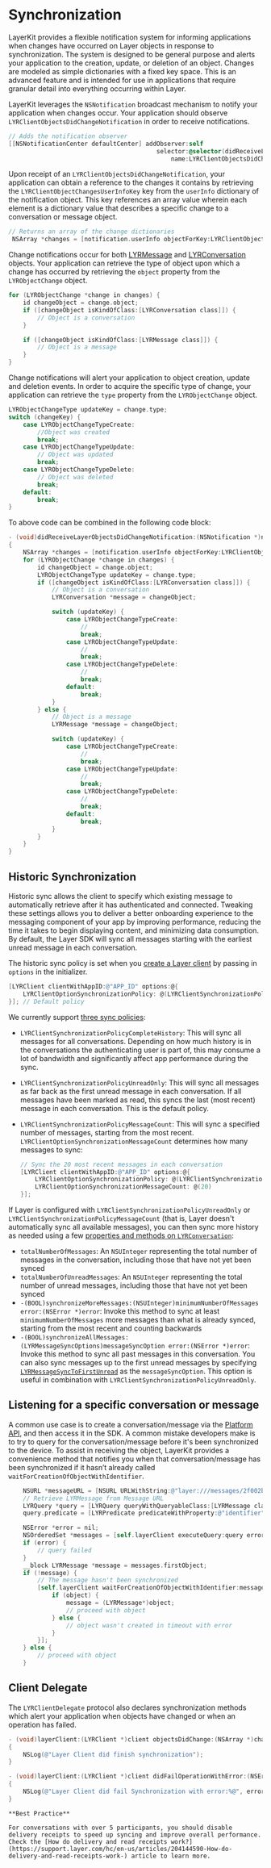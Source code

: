 # Synchronization

LayerKit provides a flexible notification system for informing applications when changes have occurred on Layer objects in response to synchronization. The system is designed to be general purpose and alerts your application to the creation, update, or deletion of an object. Changes are modeled as simple dictionaries with a fixed key space. This is an advanced feature and is intended for use in applications that require granular detail into everything occurring within Layer.

LayerKit leverages the `NSNotification` broadcast mechanism to notify your application when changes occur. Your application should observe `LYRClientObjectsDidChangeNotification` in order to receive notifications.

```objectivec
// Adds the notification observer
[[NSNotificationCenter defaultCenter] addObserver:self
									     selector:@selector(didReceiveLayerObjectsDidChangeNotification:)
                                             name:LYRClientObjectsDidChangeNotification object:layerClient];
```

Upon receipt of an `LYRClientObjectsDidChangeNotification`, your application can obtain a reference to the changes it contains by retrieving the `LYRClientObjectChangesUserInfoKey` key from the `userInfo` dictionary of the notification object. This key references an array value wherein each element is a dictionary value that describes a specific change to a conversation or message object.

```objectivec
// Returns an array of the change dictionaries
 NSArray *changes = [notification.userInfo objectForKey:LYRClientObjectChangesUserInfoKey];
```

Change notifications occur for both [LYRMessage](/docs/ios/api#lyrmessage) and [LYRConversation](/docs/ios/api#lyrconversation) objects. Your application can retrieve the type of object upon which a change has occurred by retrieving the `object` property from the `LYRObjectChange` object.

```objectivec
for (LYRObjectChange *change in changes) {
    id changeObject = change.object;
    if ([changeObject isKindOfClass:[LYRConversation class]]) {
		// Object is a conversation
	}

    if ([changeObject isKindOfClass:[LYRMessage class]]) {
		// Object is a message
	}
}
```

Change notifications will alert your application to object creation, update and deletion events. In order to acquire the specific type of change, your application can retrieve the `type` property from the `LYRObjectChange` object.

```objectivec
LYRObjectChangeType updateKey = change.type;
switch (changeKey) {
    case LYRObjectChangeTypeCreate:
        //Object was created
        break;
    case LYRObjectChangeTypeUpdate:
        // Object was updated
        break;
    case LYRObjectChangeTypeDelete:
        // Object was deleted
        break;
    default:
        break;
}

```

To above code can be combined in the following code block:

```objectivec
- (void)didReceiveLayerObjectsDidChangeNotification:(NSNotification *)notification;
{
    NSArray *changes = [notification.userInfo objectForKey:LYRClientObjectChangesUserInfoKey];
    for (LYRObjectChange *change in changes) {
        id changeObject = change.object;
        LYRObjectChangeType updateKey = change.type;
        if ([changeObject isKindOfClass:[LYRConversation class]]) {
            // Object is a conversation
            LYRConversation *message = changeObject;

            switch (updateKey) {
                case LYRObjectChangeTypeCreate:
                    //
                    break;
                case LYRObjectChangeTypeUpdate:
                    //
                    break;
                case LYRObjectChangeTypeDelete:
                    //
                    break;
                default:
                    break;
            }
        } else {
            // Object is a message
            LYRMessage *message = changeObject;

            switch (updateKey) {
                case LYRObjectChangeTypeCreate:
                    //
                    break;
                case LYRObjectChangeTypeUpdate:
                    //
                    break;
                case LYRObjectChangeTypeDelete:
                    //
                    break;
                default:
                    break;
            }
        }
    }
}
```

## Historic Synchronization

Historic sync allows the client to specify which existing message to automatically retrieve after it has authenticated and connected. Tweaking these settings allows you to deliver a better onboarding experience to the messaging component of your app by improving performance, reducing the time it takes to begin displaying content, and minimizing data consumption. By default, the Layer SDK will sync all messages starting with the earliest unread message in each conversation.

The historic sync policy is set when you [create a Layer client](https://github.com/layerhq/releases-ios/blob/6352aa0aff5f04bbbb1d5a337f1f3258a97795fb/LayerKit.embeddedframework/LayerKit.framework/Versions/A/Headers/LYRClient.h#L271-L280) by passing in `options` in the initializer.

```objective-c
[LYRClient clientWithAppID:@"APP_ID" options:@{
    LYRClientOptionSynchronizationPolicy: @(LYRClientSynchronizationPolicyUnreadOnly)
}];	// Default policy
```

We currently support [three sync policies](https://github.com/layerhq/releases-ios/blob/master/LayerKit.framework/Headers/LYRConstants.h#L83):

* `LYRClientSynchronizationPolicyCompleteHistory`: This will sync all messages for all conversations. Depending on how much history is in the conversations the authenticating user is part of, this may consume a lot of bandwidth and significantly affect app performance during the sync.

* `LYRClientSynchronizationPolicyUnreadOnly`: This will sync all messages as far back as the first unread message in each conversation. If all messages have been marked as read, this syncs the last (most recent) message in each conversation. This is the default policy.

* `LYRClientSynchronizationPolicyMessageCount`: This will sync a specified number of messages, starting from the most recent. `LYRClientOptionSynchronizationMessageCount` determines how many messages to sync:  

  ```objective-c
  // Sync the 20 most recent messages in each conversation
  [LYRClient clientWithAppID:@"APP_ID" options:@{
      LYRClientOptionSynchronizationPolicy: @(LYRClientSynchronizationPolicyMessageCount),
      LYRClientOptionSynchronizationMessageCount: @(20)
  }];
  ```

If Layer is configured with `LYRClientSynchronizationPolicyUnreadOnly` or `LYRClientSynchronizationPolicyMessageCount` (that is, Layer doesn't automatically sync all available messages), you can then sync more history as needed using a few [properties and methods on `LYRConversation`](https://github.com/layerhq/releases-ios/blob/6352aa0aff5f04bbbb1d5a337f1f3258a97795fb/LayerKit.embeddedframework/LayerKit.framework/Versions/A/Headers/LYRConversation.h#L266-L274):

* `totalNumberOfMessages`: An `NSUInteger` representing the total number of messages in the conversation, including those that have not yet been synced
* `totalNumberOfUnreadMessages`: An `NSUInteger` representing the total number of unread messages, including those that have not yet been synced
* `-(BOOL)synchronizeMoreMessages:(NSUInteger)minimumNumberOfMessages error:(NSError *)error`: Invoke this method to sync at least `minimumNumberOfMessages` more messages than what is already synced, starting from the most recent and counting backwards
* `-(BOOL)synchronizeAllMessages:(LYRMessageSyncOptions)messageSyncOption error:(NSError *)error`: Invoke this method to sync all past messages in this conversation. You can also sync messages up to the first unread messages by specifying [`LYRMessageSyncToFirstUnread`](https://github.com/layerhq/releases-ios/blob/6352aa0aff5f04bbbb1d5a337f1f3258a97795fb/LayerKit.framework/Headers/LYRConstants.h#L109-L113) as the `messageSyncOption`. This option is useful in combination with `LYRClientSynchronizationPolicyUnreadOnly`. 

## Listening for a specific conversation or message

A common use case is to create a conversation/message via the [Platform API](https://developer.layer.com/docs/platform#create-a-conversation), and then access it in the SDK. A common mistake developers make is to try to query for the conversation/message before it's been synchronized to the device. To assist in receiving the object, LayerKit provides a convenience method that notifies you when that conversation/message has been synchronized if it hasn’t already called `waitForCreationOfObjectWithIdentifier`.

```objectivec
    NSURL *messageURL = [NSURL URLWithString:@"layer:///messages/2f002ba4-2a08-4019-9fa6-0fe30e2ac3f7"];
    // Retrieve LYRMessage from Message URL
    LYRQuery *query = [LYRQuery queryWithQueryableClass:[LYRMessage class]];
    query.predicate = [LYRPredicate predicateWithProperty:@"identifier" predicateOperator:LYRPredicateOperatorIsEqualTo value:messageURL];

    NSError *error = nil;
    NSOrderedSet *messages = [self.layerClient executeQuery:query error:&error];
    if (error) {
        // query failed
    }
    __block LYRMessage *message = messages.firstObject;
    if (!message) {
        // The message hasn't been synchronized
        [self.layerClient waitForCreationOfObjectWithIdentifier:messageURL timeout:3.0f completion:^(id  _Nullable object, NSError * _Nullable error) {
            if (object) {
                message = (LYRMessage*)object;
                // proceed with object
            } else {
                // object wasn't created in timeout with error
            }
        }];
    } else {
        // proceed with object
    }
```

## Client Delegate
The `LYRClientDelegate` protocol also declares synchronization methods which alert your application when objects have changed or when an operation has failed.

```objectivec
- (void)layerClient:(LYRClient *)client objectsDidChange:(NSArray *)changes;
{
    NSLog(@"Layer Client did finish synchronization");
}

- (void)layerClient:(LYRClient *)client didFailOperationWithError:(NSError *)error
{
	NSLog(@"Layer Client did fail Synchronization with error:%@", error);
}
```

```emphasis
**Best Practice**

For conversations with over 5 participants, you should disable delivery receipts to speed up syncing and improve overall performance. Check the [How do delivery and read receipts work?](https://support.layer.com/hc/en-us/articles/204144590-How-do-delivery-and-read-receipts-work-) article to learn more.
```
